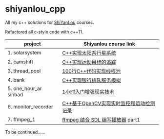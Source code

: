 # shiyanlou_cpp

All my c++ solutions for [ShiYanLou](https://www.shiyanlou.com/) courses.

Refactored all c-style code with c++11.

|project                 | Shiyanlou course link                                                               |
|---------------------------------------------------------------------|----------------------------------------|
| 1. solarsystem                         | [C++实现太阳系行星系统](https//www.shiyanlou.com/courses/558)       |
| 2. camshift                            | [C++实现运动目标的追踪](https//www.shiyanlou.com/courses/560)       |
| 3. thread_pool                        | [100行C++代码实现线程池](https//www.shiyanlou.com/courses/565)       |
| 4. bank                              | [C++实现银行排队服务模拟](https//www.shiyanlou.com/courses/557)       |
| 5. one_hour_ar sinbad                  | [1小时入门增强现实技术](https//www.shiyanlou.com/courses/545)       |
| 6. monitor_recorder                | [C++基于OpenCV实现实时监控和运动检测记录](https//www.shiyanlou.com/courses/671)   |
| 7. ffmpeg_1                        | [ffmpeg 结合 SDL 编写播放器](https//www.shiyanlou.com/courses/682) part1 |

To be continued......
